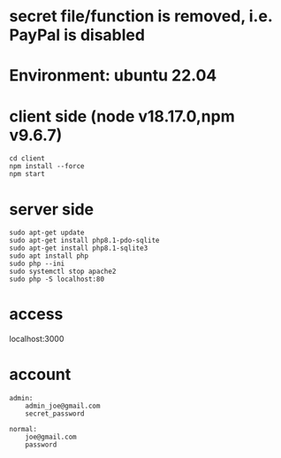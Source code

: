 # secret file/function is removed, i.e. PayPal is disabled

# Environment: ubuntu 22.04
# client side (node v18.17.0,npm v9.6.7)
    cd client
    npm install --force
    npm start

# server side
    sudo apt-get update
    sudo apt-get install php8.1-pdo-sqlite
    sudo apt-get install php8.1-sqlite3
    sudo apt install php
    sudo php --ini
    sudo systemctl stop apache2
    sudo php -S localhost:80

# access
localhost:3000

# account
    admin:
        admin_joe@gmail.com
        secret_password

    normal:
        joe@gmail.com
        password
